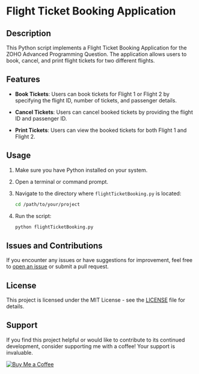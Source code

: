 # Flight Ticket Booking Application

## Description

This Python script implements a Flight Ticket Booking Application for the ZOHO Advanced Programming Question. The application allows users to book, cancel, and print flight tickets for two different flights.

## Features

- **Book Tickets**: Users can book tickets for Flight 1 or Flight 2 by specifying the flight ID, number of tickets, and passenger details.

- **Cancel Tickets**: Users can cancel booked tickets by providing the flight ID and passenger ID.

- **Print Tickets**: Users can view the booked tickets for both Flight 1 and Flight 2.

## Usage

1. Make sure you have Python installed on your system.

2. Open a terminal or command prompt.

3. Navigate to the directory where `flightTicketBooking.py` is located:

   ```bash
   cd /path/to/your/project
   ```

4. Run the script:

   ```bash
   python flightTicketBooking.py
   ```
   
## Issues and Contributions

If you encounter any issues or have suggestions for improvement, feel free to [open an issue](https://github.com/AbdulRahmanFares/flightTicketBookingApplication/issues) or submit a pull request.

## License

This project is licensed under the MIT License - see the [LICENSE](LICENSE) file for details.

## Support

If you find this project helpful or would like to contribute to its continued development, consider supporting me with a coffee! Your support is invaluable.

[![Buy Me a Coffee](https://img.shields.io/badge/Buy%20Me%20a%20Coffee-FFDD00?style=for-the-badge&logo=buy-me-a-coffee&logoColor=black)](https://www.buymeacoffee.com/farazzrahman)

